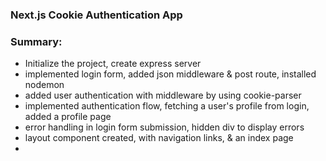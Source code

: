 ### Next.js Cookie Authentication App

### Summary:

  - Initialize the project, create express server
  - implemented login form, added json middleware & post route, installed nodemon
  - added user authentication with middleware by using cookie-parser
  - implemented authentication flow, fetching a user's profile from login, added a profile page
  - error handling in login form submission, hidden div to display errors
  - layout component created, with navigation links, & an index page
  - 